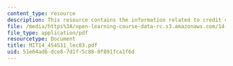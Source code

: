 ```yaml
---
content_type: resource
description: This resource contains the information related to credit crunch.
file: /media/https%3A/open-learning-course-data-rc.s3.amazonaws.com/14-454-economic-crises-spring-2011/51e64ad6dce87d1f5c880f891fca1f6d_MIT14_454S11_lec03.pdf
file_type: application/pdf
resourcetype: Document
title: MIT14_454S11_lec03.pdf
uid: 51e64ad6-dce8-7d1f-5c88-0f891fca1f6d
---
```

